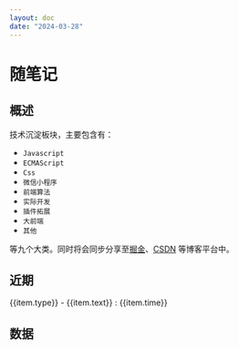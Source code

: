 ```yaml
---
layout: doc
date: "2024-03-28"
---
```


<script setup>
  import { ref, onMounted, computed } from "vue";
  import { base } from '../../.vitepress/config/meta.mts'
  import { BlogData } from "../../.vitepress/config/nsBlog.mts";
  import DocsBlogCharts from "../../.vitepress/components/DocsBlogCharts.vue";

  const renderDate = ref([]);

  onMounted(() => {
    renderDate.value = getRenderDate(BlogData).sort((a, b) => new Date(b.time) - new Date(a.time));
  });

  let getRenderDate = (sourceDate) => {
    let arr = [];
    sourceDate.map(({ text, items }) => {
      if (items.length) {
        let list = [];
        items.map((item) => {
          list.push({ ...item, href: item.link.replace(/\.md$/, ""),type: text });
        });
        arr.push(...list);
      }
    });
    return arr;
  };

  let getRenderDateSlice = (date, length) => {
    return date.slice(0, length);
  }
</script>

# 随笔记

## 概述

技术沉淀板块，主要包含有：

- `Javascript`
- `ECMAScript`
- `Css`
- `微信小程序`
- `前端算法`
- `实际开发`
- `插件拓展`
- `大前端`
- `其他`

等九个大类。同时将会同步分享至[掘金](https://juejin.cn/user/1126374170967367/posts)、[CSDN](https://blog.csdn.net/weixin_44808483?type=blog) 等博客平台中。

## 近期

<div class="recent">
  <p v-for="(item, key) in getRenderDateSlice(renderDate, 8)" :key="key">
    <a :href="`${item.href}`">
      {{item.type}} - {{item.text}} : {{item.time}}
    </a>
  </p>
</div>

## 数据

<DocsBlogCharts />
